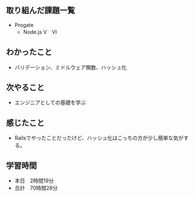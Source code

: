 ## 取り組んだ課題一覧
- Progate
  - Node.js Ⅴ　Ⅵ
## わかったこと
- バリデーション、ミドルウェア関数、ハッシュ化
## 次やること
- エンジニアとしての基礎を学ぶ
## 感じたこと
- Railsでやったことだったけど、ハッシュ化はこっちの方が少し簡単な気がする。
## 学習時間
- 本日　2時間19分
- 合計　70時間28分
